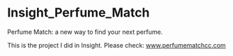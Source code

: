 # Insight_Perfume_Match
Perfume Match: a new way to find your next perfume.

This is the project I did in Insight. 
Please check: www.perfumematchcc.com
